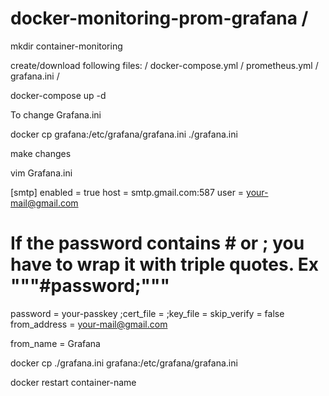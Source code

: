 # docker-monitoring-prom-grafana /


mkdir container-monitoring

create/download following files: /
docker-compose.yml /
prometheus.yml /
grafana.ini /

docker-compose up -d


To change Grafana.ini

docker cp grafana:/etc/grafana/grafana.ini ./grafana.ini

make changes

vim Grafana.ini

[smtp]
enabled = true
host = smtp.gmail.com:587
user = your-mail@gmail.com
# If the password contains # or ; you have to wrap it with triple quotes. Ex """#password;"""
password = your-passkey
;cert_file =
;key_file =
skip_verify = false
from_address = your-mail@gmail.com

from_name = Grafana
 

docker cp ./grafana.ini grafana:/etc/grafana/grafana.ini

docker restart container-name
